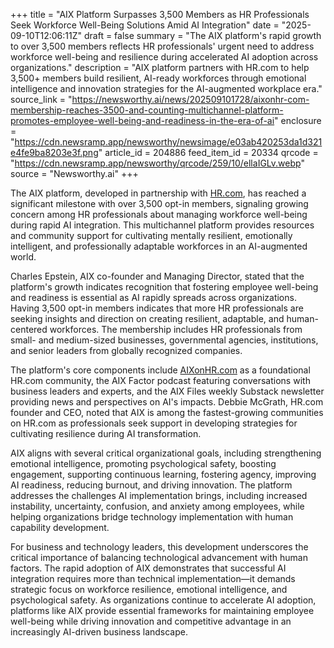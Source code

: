 +++
title = "AIX Platform Surpasses 3,500 Members as HR Professionals Seek Workforce Well-Being Solutions Amid AI Integration"
date = "2025-09-10T12:06:11Z"
draft = false
summary = "The AIX platform's rapid growth to over 3,500 members reflects HR professionals' urgent need to address workforce well-being and resilience during accelerated AI adoption across organizations."
description = "AIX platform partners with HR.com to help 3,500+ members build resilient, AI-ready workforces through emotional intelligence and innovation strategies for the AI-augmented workplace era."
source_link = "https://newsworthy.ai/news/202509101728/aixonhr-com-membership-reaches-3500-and-counting-multichannel-platform-promotes-employee-well-being-and-readiness-in-the-era-of-ai"
enclosure = "https://cdn.newsramp.app/newsworthy/newsimage/e03ab420253da1d321e4fe9ba8203e3f.png"
article_id = 204886
feed_item_id = 20334
qrcode = "https://cdn.newsramp.app/newsworthy/qrcode/259/10/ellaIGLv.webp"
source = "Newsworthy.ai"
+++

<p>The AIX platform, developed in partnership with <a href="https://HR.com" rel="nofollow" target="_blank">HR.com</a>, has reached a significant milestone with over 3,500 opt-in members, signaling growing concern among HR professionals about managing workforce well-being during rapid AI integration. This multichannel platform provides resources and community support for cultivating mentally resilient, emotionally intelligent, and professionally adaptable workforces in an AI-augmented world.</p><p>Charles Epstein, AIX co-founder and Managing Director, stated that the platform's growth indicates recognition that fostering employee well-being and readiness is essential as AI rapidly spreads across organizations. Having 3,500 opt-in members indicates that more HR professionals are seeking insights and direction on creating resilient, adaptable, and human-centered workforces. The membership includes HR professionals from small- and medium-sized businesses, governmental agencies, institutions, and senior leaders from globally recognized companies.</p><p>The platform's core components include <a href="https://AIXonHR.com" rel="nofollow" target="_blank">AIXonHR.com</a> as a foundational HR.com community, the AIX Factor podcast featuring conversations with business leaders and experts, and the AIX Files weekly Substack newsletter providing news and perspectives on AI's impacts. Debbie McGrath, HR.com founder and CEO, noted that AIX is among the fastest-growing communities on HR.com as professionals seek support in developing strategies for cultivating resilience during AI transformation.</p><p>AIX aligns with several critical organizational goals, including strengthening emotional intelligence, promoting psychological safety, boosting engagement, supporting continuous learning, fostering agency, improving AI readiness, reducing burnout, and driving innovation. The platform addresses the challenges AI implementation brings, including increased instability, uncertainty, confusion, and anxiety among employees, while helping organizations bridge technology implementation with human capability development.</p><p>For business and technology leaders, this development underscores the critical importance of balancing technological advancement with human factors. The rapid adoption of AIX demonstrates that successful AI integration requires more than technical implementation—it demands strategic focus on workforce resilience, emotional intelligence, and psychological safety. As organizations continue to accelerate AI adoption, platforms like AIX provide essential frameworks for maintaining employee well-being while driving innovation and competitive advantage in an increasingly AI-driven business landscape.</p>